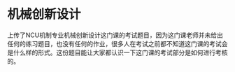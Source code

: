 # 机械创新设计
上传了NCU机制专业机械创新设计这门课的考试题目，因为这门课老师并未给出任何的练习题目，也没有任何的作业，很多人在考试之前都不知道这门课的考试会是什么样的形式。这份题目能让大家都认识一下这门课的考试部分是如何进行考核的。
